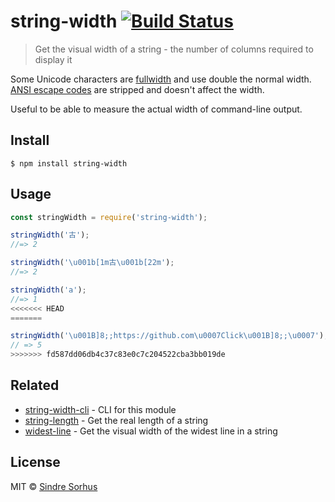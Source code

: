 # string-width [![Build Status](https://travis-ci.org/sindresorhus/string-width.svg?branch=master)](https://travis-ci.org/sindresorhus/string-width)

> Get the visual width of a string - the number of columns required to display it

Some Unicode characters are [fullwidth](https://en.wikipedia.org/wiki/Halfwidth_and_fullwidth_forms) and use double the normal width. [ANSI escape codes](https://en.wikipedia.org/wiki/ANSI_escape_code) are stripped and doesn't affect the width.

Useful to be able to measure the actual width of command-line output.


## Install

```
$ npm install string-width
```


## Usage

```js
const stringWidth = require('string-width');

stringWidth('古');
//=> 2

stringWidth('\u001b[1m古\u001b[22m');
//=> 2

stringWidth('a');
//=> 1
<<<<<<< HEAD
=======

stringWidth('\u001B]8;;https://github.com\u0007Click\u001B]8;;\u0007');
// => 5
>>>>>>> fd587dd06db4c37c83e0c7c204522cba3bb019de
```


## Related

- [string-width-cli](https://github.com/sindresorhus/string-width-cli) - CLI for this module
- [string-length](https://github.com/sindresorhus/string-length) - Get the real length of a string
- [widest-line](https://github.com/sindresorhus/widest-line) - Get the visual width of the widest line in a string


## License

MIT © [Sindre Sorhus](https://sindresorhus.com)
